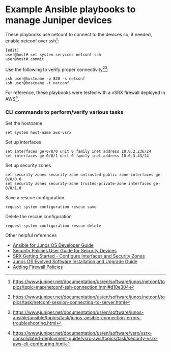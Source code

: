 # Example Ansible playbooks to manage Juniper devices

These playbooks use netconf to connect to the devices so, if needed, enable netconf over ssh[^1]:

```
[edit]
user@host# set system services netconf ssh
user@host# commit
```

Use the following to verify proper connectivity[^2][^3]:

```
ssh user@hostname -p 830 -s netconf
ssh user@hostname -t netconf
```

For reference, these playbooks were tested with a vSRX firewall deployed in AWS[^4].

### CLI commands to perform/verify various tasks

Set the hostname

`set system host-name aws-vsrx`

Set up interfaces

```
set interfaces ge-0/0/0 unit 0 family inet address 10.0.2.236/24
set interfaces ge-0/0/1 unit 0 family inet address 10.0.3.43/24
```

Set up security zones

```
set security zones security-zone untrusted-public-zone interfaces ge-0/0/0.0
set security zones security-zone trusted-private-zone interfaces ge-0/0/1.0
```

Save a rescue configuration

`request system configuration rescue save`

Delete the rescue configuration

`request system configuration rescue delete`

Other helpful references

- [Ansible for Junos OS Developer Guide](https://www.juniper.net/documentation/us/en/software/junos-ansible/ansible/index.html)
- [Security Policies User Guide for Security Devices](https://www.juniper.net/documentation/us/en/software/junos/security-policies/topics/topic-map/security-zone-configuration.html)
- [SRX Getting Started - Configure Interfaces and Security Zones](https://supportportal.juniper.net/s/article/SRX-Getting-Started-Configure-Interfaces-and-Security-Zones?language=en_US#techdoc)
- [Junos OS Evolved Software Installation and Upgrade Guide](https://www.juniper.net/documentation/us/en/software/junos/junos-install-upgrade-evo/index.html)
- [Adding Firewall Policies](https://github.com/JNPRAutomate/JNPRAutomateDemo-Class/blob/master/docs/creatingfwpolicies.md)

[^1]: https://www.juniper.net/documentation/us/en/software/junos/netconf/topics/topic-map/netconf-ssh-connection.html#d10e304
[^2]: https://www.juniper.net/documentation/us/en/software/junos/netconf/topics/task/netconf-session-connecting-to-server.html
[^3]: https://www.juniper.net/documentation/us/en/software/junos-ansible/ansible/topics/task/junos-ansible-connection-errors-troubleshooting.html
[^4]: https://www.juniper.net/documentation/us/en/software/vsrx/vsrx-consolidated-deployment-guide/vsrx-aws/topics/task/security-vsrx-aws-cli-configuring.html
